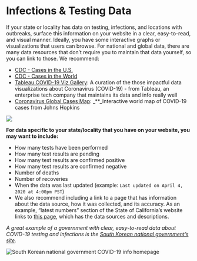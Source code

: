 # Infections & Testing Data

If your state or locality has data on testing, infections, and locations with outbreaks, surface this information on your website in a clear, easy-to-read, and visual manner. Ideally, you have some interactive graphs or visualizations that users can browse. For national and global data, there are many data resources that don’t require you to maintain that data yourself, so you can link to those. We recommend:

* [CDC - Cases in the U.S.](https://www.cdc.gov/coronavirus/2019-ncov/cases-updates/cases-in-us.html)
* [CDC - Cases in the World](https://www.cdc.gov/coronavirus/2019-ncov/cases-updates/world-map.html)
* [Tableau COVID-19 Viz Gallery](https://public.tableau.com/en-us/s/covid-19-viz-gallery): A curation of the those impactful data visualizations about Coronavirus \(COVID-19\) - from Tableau, an enterprise tech company that maintains its data and info really well
* [Coronavirus Global Cases Map](https://coronavirus.jhu.edu/map.html): _\*\*_Interactive world map of COVID-19 cases from Johns Hopkins

![](https://paper-attachments.dropbox.com/s_AFB08FCF419066C006E599F7596BE2FAB19D791C3F7DE75880CBBC14F3D92746_1586557674464_image.png)



**For data specific to your state/locality that you have on your website, you may want to include:**

* How many tests have been performed
* How many test results are pending
* How many test results are confirmed positive
* How many test results are confirmed negative
* Number of deaths
* Number of recoveries
* When the data was last updated \(example: `Last updated on April 4, 2020 at 4:00pm PST`\)
* We also recommend including a link to a page that has information about the data source, how it was collected, and its accuracy. As an example, “latest numbers” section of the State of California’s website links to [this page](https://data.chhs.ca.gov/dataset/california-covid-19-hospital-data-and-case-statistics), which has the data sources and descriptions.

_A great_ _example_ _of a government with clear, easy-to-read data about COVID-19 testing and infections is the_ [_South Korean national government’s site_](http://ncov.mohw.go.kr/)_._ 

![South Korean national government COVID-19 info homepage](https://paper-attachments.dropbox.com/s_AFB08FCF419066C006E599F7596BE2FAB19D791C3F7DE75880CBBC14F3D92746_1586387910296_Screen+Shot+2020-04-08+at+4.17.29+PM.png)

